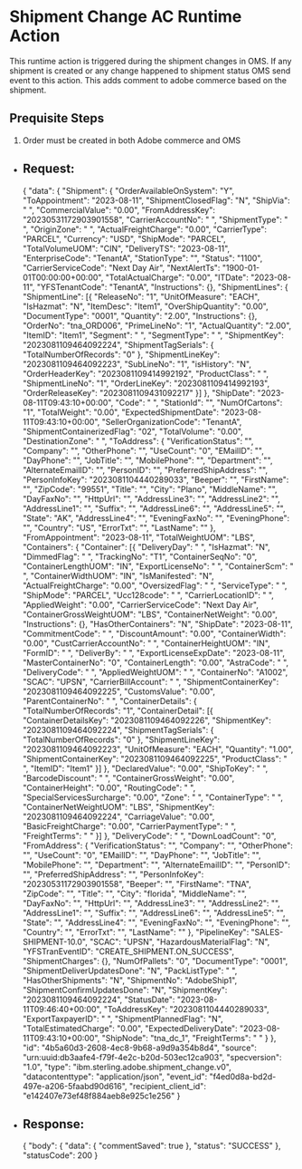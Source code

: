 # Shipment Change AC Runtime Action

This runtime action is triggered during the shipment changes in OMS. If any shipment is created or any change happened to shipment status OMS send event to this action. This adds comment to adobe commerce based on the shipment. 


## Prequisite Steps

  1. Order must be created in both Adobe commerce and OMS

- ## Request: 
  {
    "data": {
        "Shipment": {
            "OrderAvailableOnSystem": "Y",
            "ToAppointment": "2023-08-11",
            "ShipmentClosedFlag": "N",
            "ShipVia": " ",
            "CommercialValue": "0.00",
            "FromAddressKey": "20230531172903901558",
            "CarrierAccountNo": " ",
            "ShipmentType": " ",
            "OriginZone": " ",
            "ActualFreightCharge": "0.00",
            "CarrierType": "PARCEL",
            "Currency": "USD",
            "ShipMode": "PARCEL",
            "TotalVolumeUOM": "CIN",
            "DeliveryTS": "2023-08-11",
            "EnterpriseCode": "TenantA",
            "StationType": "",
            "Status": "1100",
            "CarrierServiceCode": "Next Day Air",
            "NextAlertTs": "1900-01-01T00:00:00+00:00",
            "TotalActualCharge": "0.00",
            "ITDate": "2023-08-11",
            "YFSTenantCode": "TenantA",
            "Instructions": {},
            "ShipmentLines": {
                "ShipmentLine": [{
                    "ReleaseNo": "1",
                    "UnitOfMeasure": "EACH",
                    "IsHazmat": "N",
                    "ItemDesc": "Item1",
                    "OverShipQuantity": "0.00",
                    "DocumentType": "0001",
                    "Quantity": "2.00",
                    "Instructions": {},
                    "OrderNo": "tna_ORD006",
                    "PrimeLineNo": "1",
                    "ActualQuantity": "2.00",
                    "ItemID": "Item1",
                    "Segment": " ",
                    "SegmentType": " ",
                    "ShipmentKey": "2023081109464092224",
                    "ShipmentTagSerials": {
                        "TotalNumberOfRecords": "0"
                    },
                    "ShipmentLineKey": "2023081109464092223",
                    "SubLineNo": "1",
                    "isHistory": "N",
                    "OrderHeaderKey": "2023081109414992192",
                    "ProductClass": " ",
                    "ShipmentLineNo": "1",
                    "OrderLineKey": "2023081109414992193",
                    "OrderReleaseKey": "2023081109431092217"
                }]
            },
            "ShipDate": "2023-08-11T09:43:10+00:00",
            "Code": " ",
            "StationId": "",
            "NumOfCartons": "1",
            "TotalWeight": "0.00",
            "ExpectedShipmentDate": "2023-08-11T09:43:10+00:00",
            "SellerOrganizationCode": "TenantA",
            "ShipmentContainerizedFlag": "02",
            "TotalVolume": "0.00",
            "DestinationZone": " ",
            "ToAddress": {
                "VerificationStatus": "",
                "Company": "",
                "OtherPhone": "",
                "UseCount": "0",
                "EMailID": "",
                "DayPhone": "",
                "JobTitle": "",
                "MobilePhone": "",
                "Department": "",
                "AlternateEmailID": "",
                "PersonID": "",
                "PreferredShipAddress": "",
                "PersonInfoKey": "2023081104440289033",
                "Beeper": "",
                "FirstName": "",
                "ZipCode": "99551",
                "Title": "",
                "City": "Plano",
                "MiddleName": "",
                "DayFaxNo": "",
                "HttpUrl": "",
                "AddressLine3": "",
                "AddressLine2": "",
                "AddressLine1": "",
                "Suffix": "",
                "AddressLine6": "",
                "AddressLine5": "",
                "State": "AK",
                "AddressLine4": "",
                "EveningFaxNo": "",
                "EveningPhone": "",
                "Country": "US",
                "ErrorTxt": "",
                "LastName": ""
            },
            "FromAppointment": "2023-08-11",
            "TotalWeightUOM": "LBS",
            "Containers": {
                "Container": [{
                    "DeliveryDay": " ",
                    "IsHazmat": "N",
                    "DimmedFlag": " ",
                    "TrackingNo": "T1",
                    "ContainerSeqNo": "0",
                    "ContainerLengthUOM": "IN",
                    "ExportLicenseNo": " ",
                    "ContainerScm": " ",
                    "ContainerWidthUOM": "IN",
                    "IsManifested": "N",
                    "ActualFreightCharge": "0.00",
                    "OversizedFlag": " ",
                    "ServiceType": " ",
                    "ShipMode": "PARCEL",
                    "Ucc128code": " ",
                    "CarrierLocationID": " ",
                    "AppliedWeight": "0.00",
                    "CarrierServiceCode": "Next Day Air",
                    "ContainerGrossWeightUOM": "LBS",
                    "ContainerNetWeight": "0.00",
                    "Instructions": {},
                    "HasOtherContainers": "N",
                    "ShipDate": "2023-08-11",
                    "CommitmentCode": " ",
                    "DiscountAmount": "0.00",
                    "ContainerWidth": "0.00",
                    "CustCarrierAccountNo": " ",
                    "ContainerHeightUOM": "IN",
                    "FormID": " ",
                    "DeliverBy": " ",
                    "ExportLicenseExpDate": "2023-08-11",
                    "MasterContainerNo": "0",
                    "ContainerLength": "0.00",
                    "AstraCode": " ",
                    "DeliveryCode": " ",
                    "AppliedWeightUOM": " ",
                    "ContainerNo": "A1002",
                    "SCAC": "UPSN",
                    "CarrierBillAccount": " ",
                    "ShipmentContainerKey": "2023081109464092225",
                    "CustomsValue": "0.00",
                    "ParentContainerNo": " ",
                    "ContainerDetails": {
                        "TotalNumberOfRecords": "1",
                        "ContainerDetail": [{
                            "ContainerDetailsKey": "2023081109464092226",
                            "ShipmentKey": "2023081109464092224",
                            "ShipmentTagSerials": {
                                "TotalNumberOfRecords": "0"
                            },
                            "ShipmentLineKey": "2023081109464092223",
                            "UnitOfMeasure": "EACH",
                            "Quantity": "1.00",
                            "ShipmentContainerKey": "2023081109464092225",
                            "ProductClass": " ",
                            "ItemID": "Item1"
                        }]
                    },
                    "DeclaredValue": "0.00",
                    "ShipToKey": " ",
                    "BarcodeDiscount": " ",
                    "ContainerGrossWeight": "0.00",
                    "ContainerHeight": "0.00",
                    "RoutingCode": " ",
                    "SpecialServicesSurcharge": "0.00",
                    "Zone": " ",
                    "ContainerType": " ",
                    "ContainerNetWeightUOM": "LBS",
                    "ShipmentKey": "2023081109464092224",
                    "CarriageValue": "0.00",
                    "BasicFreightCharge": "0.00",
                    "CarrierPaymentType": " ",
                    "FreightTerms": " "
                }]
            },
            "DeliveryCode": " ",
            "DownLoadCount": "0",
            "FromAddress": {
                "VerificationStatus": "",
                "Company": "",
                "OtherPhone": "",
                "UseCount": "0",
                "EMailID": "",
                "DayPhone": "",
                "JobTitle": "",
                "MobilePhone": "",
                "Department": "",
                "AlternateEmailID": "",
                "PersonID": "",
                "PreferredShipAddress": "",
                "PersonInfoKey": "20230531172903901558",
                "Beeper": "",
                "FirstName": "TNA",
                "ZipCode": "",
                "Title": "",
                "City": "florida",
                "MiddleName": "",
                "DayFaxNo": "",
                "HttpUrl": "",
                "AddressLine3": "",
                "AddressLine2": "",
                "AddressLine1": "",
                "Suffix": "",
                "AddressLine6": "",
                "AddressLine5": "",
                "State": "",
                "AddressLine4": "",
                "EveningFaxNo": "",
                "EveningPhone": "",
                "Country": "",
                "ErrorTxt": "",
                "LastName": ""
            },
            "PipelineKey": "SALES-SHIPMENT-10.0",
            "SCAC": "UPSN",
            "HazardousMaterialFlag": "N",
            "YFSTranEventID": "CREATE_SHIPMENT.ON_SUCCESS",
            "ShipmentCharges": {},
            "NumOfPallets": "0",
            "DocumentType": "0001",
            "ShipmentDeliverUpdatesDone": "N",
            "PackListType": " ",
            "HasOtherShipments": "N",
            "ShipmentNo": "AdobeShip1",
            "ShipmentConfirmUpdatesDone": "N",
            "ShipmentKey": "2023081109464092224",
            "StatusDate": "2023-08-11T09:46:40+00:00",
            "ToAddressKey": "2023081104440289033",
            "ExportTaxpayerID": " ",
            "ShipmentPlannedFlag": "N",
            "TotalEstimatedCharge": "0.00",
            "ExpectedDeliveryDate": "2023-08-11T09:43:10+00:00",
            "ShipNode": "tna_dc_1",
            "FreightTerms": " "
        }
    },
    "id": "4b5a60d3-2608-4ec8-9b68-a9d9a354b8d4",
    "source": "urn:uuid:db3aafe4-f79f-4e2c-b20d-503ec12ca903",
    "specversion": "1.0",
    "type": "ibm.sterling.adobe.shipment_change.v0",
    "datacontenttype": "application/json",
    "event_id": "f4ed0d8a-bd2d-497e-a206-5faabd90d616",
    "recipient_client_id": "e142407e73ef48f884aeb8e925c1e256"
}


- ## Response: 
   
  { "body": { "data": { "commentSaved": true }, "status": "SUCCESS" }, "statusCode": 200 }
